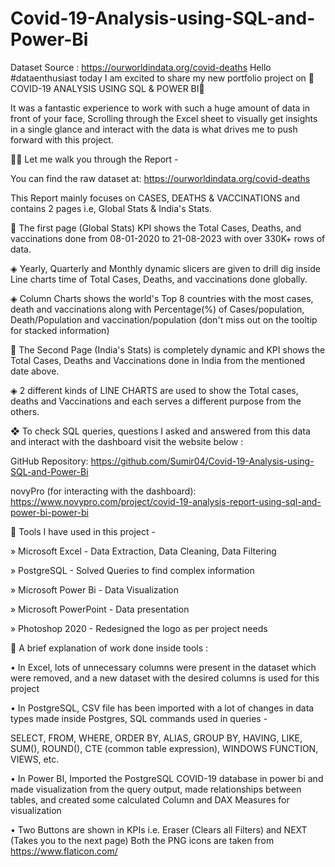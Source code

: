 # Covid-19-Analysis-using-SQL-and-Power-Bi
Dataset Source : https://ourworldindata.org/covid-deaths
Hello #dataenthusiast today I am excited to share my new portfolio project on 🌟 COVID-19 ANALYSIS USING SQL & POWER BI🌟 

It was a fantastic experience to work with such a huge amount of data in front of your face, Scrolling through the Excel sheet to visually get insights in a single glance and interact with the data is what drives me to push forward with this project.



 🚶‍♂️ Let me walk you through the Report - 

You can find the raw dataset at: https://ourworldindata.org/covid-deaths

This Report mainly focuses on CASES, DEATHS & VACCINATIONS and contains 2 pages i.e, Global Stats & India's Stats. 

🔶  The first page (Global Stats) KPI shows the Total Cases, Deaths, and vaccinations done from 08-01-2020 to 21-08-2023 with over 330K+ rows of data. 

◈ Yearly, Quarterly and Monthly dynamic slicers are given to drill dig inside Line charts time of Total Cases, Deaths, and vaccinations done globally.

◈ Column Charts shows the world's Top 8 countries with the most cases, death and vaccinations along with Percentage(%) of Cases/population, Death/Population and vaccination/population (don't miss out on the tooltip for stacked information)

🔷  The Second Page (India's Stats) is completely dynamic and KPI shows the Total Cases, Deaths and Vaccinations done in India from the mentioned date above.

◈ 2 different kinds of LINE CHARTS are used to show the Total cases, deaths and Vaccinations and each serves a different purpose from the others.



❖ To check SQL queries, questions I asked and answered from this data and interact with the dashboard visit the website below :



GitHub Repository: https://github.com/Sumir04/Covid-19-Analysis-using-SQL-and-Power-Bi

novyPro (for interacting with the dashboard): https://www.novypro.com/project/covid-19-analysis-report-using-sql-and-power-bi-power-bi



🔸 Tools I have used in this project - 

» Microsoft Excel - Data Extraction, Data Cleaning, Data Filtering

» PostgreSQL - Solved Queries to find complex information

» Microsoft Power Bi - Data Visualization

» Microsoft PowerPoint - Data presentation

» Photoshop 2020 - Redesigned the logo as per project needs



🔹 A brief explanation of work done inside tools :



• In Excel, lots of unnecessary columns were present in the dataset which were removed, and a new dataset with the desired columns is used for this project



• In PostgreSQL, CSV file has been imported with a lot of changes in data types made inside Postgres, SQL commands used in queries -

SELECT, FROM, WHERE, ORDER BY, ALIAS, GROUP BY, HAVING, LIKE, SUM(), ROUND(), CTE (common table expression), WINDOWS FUNCTION, VIEWS, etc.



• In Power BI, Imported the PostgreSQL COVID-19 database in power bi and made visualization from the query output, made relationships between tables, and created some calculated Column and DAX Measures for visualization



• Two Buttons are shown in KPIs i.e. Eraser (Clears all Filters) and NEXT (Takes you to the next page) Both the PNG icons are taken from https://www.flaticon.com/
